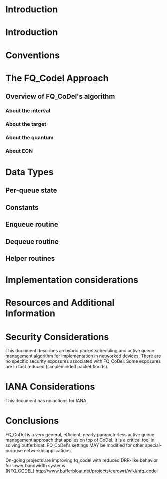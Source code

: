 # Introduction

<?rfc toc="yes"?>
<?rfc symrefs="yes"?>
<?rfc sortrefs="yes"?>
<?rfc subcompact="no"?>
<?rfc compact="yes"?>
<?rfc comments="yes"?>
# Introduction

# Conventions

# The FQ_Codel Approach

## Overview of FQ_CoDel's algorithm

### About the interval

### About the target

### About the quantum

### About ECN

# Data Types

## Per-queue state

## Constants

## Enqueue routine

## Dequeue routine

## Helper routines

# Implementation considerations

# Resources and Additional Information

# Security Considerations
This document describes an hybrid packet scheduling and active queue management
algorithm for implementation in networked devices. There are no specific security
exposures associated with FQ_CoDel. Some exposures are in fact reduced (simpleminded
packet floods).

# IANA Considerations
This document has no actions for IANA.

# Conclusions

FQ_CoDel is a very general, efficient, nearly parameterless active queue
management approach that applies on top of CoDel. It is a critical tool in solving bufferbloat. FQ_CoDel's settings MAY be modified
for other special-purpose networkin applications.

On-going projects are improving fq_codel with reduced DRR-like behavior for lower
bandwidth systems (NFQ_CODEL):http://www.bufferbloat.net/projects/cerowrt/wiki/nfq_codel
